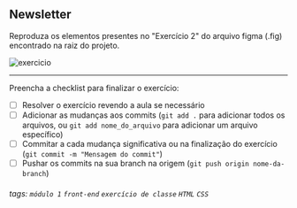 ## Newsletter

Reproduza os elementos presentes no "Exercício 2" do arquivo figma (.fig) encontrado na raiz do projeto.

![exercicio](https://i.imgur.com/KMqyqKX.png)

---

Preencha a checklist para finalizar o exercício:

- [ ] Resolver o exercício revendo a aula se necessário
- [ ] Adicionar as mudanças aos commits (`git add .` para adicionar todos os arquivos, ou `git add nome_do_arquivo` para adicionar um arquivo específico)
- [ ] Commitar a cada mudança significativa ou na finalização do exercício (`git commit -m "Mensagem do commit"`)
- [ ] Pushar os commits na sua branch na origem (`git push origin nome-da-branch`)

###### tags: `módulo 1` `front-end` `exercício de classe` `HTML` `CSS`
